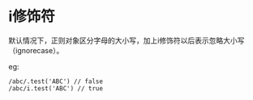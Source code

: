 
i修饰符
======

默认情况下，正则对象区分字母的大小写，加上i修饰符以后表示忽略大小写（ignorecase）。

eg: 

```
/abc/.test('ABC') // false
/abc/i.test('ABC') // true
```
